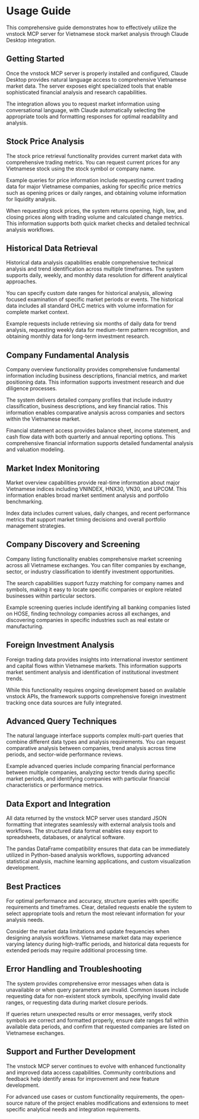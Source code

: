 # Usage Guide

This comprehensive guide demonstrates how to effectively utilize the vnstock MCP server for Vietnamese stock market analysis through Claude Desktop integration.

## Getting Started

Once the vnstock MCP server is properly installed and configured, Claude Desktop provides natural language access to comprehensive Vietnamese market data. The server exposes eight specialized tools that enable sophisticated financial analysis and research capabilities.

The integration allows you to request market information using conversational language, with Claude automatically selecting the appropriate tools and formatting responses for optimal readability and analysis.

## Stock Price Analysis

The stock price retrieval functionality provides current market data with comprehensive trading metrics. You can request current prices for any Vietnamese stock using the stock symbol or company name.

Example queries for price information include requesting current trading data for major Vietnamese companies, asking for specific price metrics such as opening prices or daily ranges, and obtaining volume information for liquidity analysis.

When requesting stock prices, the system returns opening, high, low, and closing prices along with trading volume and calculated change metrics. This information supports both quick market checks and detailed technical analysis workflows.

## Historical Data Retrieval

Historical data analysis capabilities enable comprehensive technical analysis and trend identification across multiple timeframes. The system supports daily, weekly, and monthly data resolution for different analytical approaches.

You can specify custom date ranges for historical analysis, allowing focused examination of specific market periods or events. The historical data includes all standard OHLC metrics with volume information for complete market context.

Example requests include retrieving six months of daily data for trend analysis, requesting weekly data for medium-term pattern recognition, and obtaining monthly data for long-term investment research.

## Company Fundamental Analysis

Company overview functionality provides comprehensive fundamental information including business descriptions, financial metrics, and market positioning data. This information supports investment research and due diligence processes.

The system delivers detailed company profiles that include industry classification, business descriptions, and key financial ratios. This information enables comparative analysis across companies and sectors within the Vietnamese market.

Financial statement access provides balance sheet, income statement, and cash flow data with both quarterly and annual reporting options. This comprehensive financial information supports detailed fundamental analysis and valuation modeling.

## Market Index Monitoring

Market overview capabilities provide real-time information about major Vietnamese indices including VNINDEX, HNX30, VN30, and UPCOM. This information enables broad market sentiment analysis and portfolio benchmarking.

Index data includes current values, daily changes, and recent performance metrics that support market timing decisions and overall portfolio management strategies.

## Company Discovery and Screening

Company listing functionality enables comprehensive market screening across all Vietnamese exchanges. You can filter companies by exchange, sector, or industry classification to identify investment opportunities.

The search capabilities support fuzzy matching for company names and symbols, making it easy to locate specific companies or explore related businesses within particular sectors.

Example screening queries include identifying all banking companies listed on HOSE, finding technology companies across all exchanges, and discovering companies in specific industries such as real estate or manufacturing.

## Foreign Investment Analysis

Foreign trading data provides insights into international investor sentiment and capital flows within Vietnamese markets. This information supports market sentiment analysis and identification of institutional investment trends.

While this functionality requires ongoing development based on available vnstock APIs, the framework supports comprehensive foreign investment tracking once data sources are fully integrated.

## Advanced Query Techniques

The natural language interface supports complex multi-part queries that combine different data types and analysis requirements. You can request comparative analysis between companies, trend analysis across time periods, and sector-wide performance reviews.

Example advanced queries include comparing financial performance between multiple companies, analyzing sector trends during specific market periods, and identifying companies with particular financial characteristics or performance metrics.

## Data Export and Integration

All data returned by the vnstock MCP server uses standard JSON formatting that integrates seamlessly with external analysis tools and workflows. The structured data format enables easy export to spreadsheets, databases, or analytical software.

The pandas DataFrame compatibility ensures that data can be immediately utilized in Python-based analysis workflows, supporting advanced statistical analysis, machine learning applications, and custom visualization development.

## Best Practices

For optimal performance and accuracy, structure queries with specific requirements and timeframes. Clear, detailed requests enable the system to select appropriate tools and return the most relevant information for your analysis needs.

Consider the market data limitations and update frequencies when designing analysis workflows. Vietnamese market data may experience varying latency during high-traffic periods, and historical data requests for extended periods may require additional processing time.

## Error Handling and Troubleshooting

The system provides comprehensive error messages when data is unavailable or when query parameters are invalid. Common issues include requesting data for non-existent stock symbols, specifying invalid date ranges, or requesting data during market closure periods.

If queries return unexpected results or error messages, verify stock symbols are correct and formatted properly, ensure date ranges fall within available data periods, and confirm that requested companies are listed on Vietnamese exchanges.

## Support and Further Development

The vnstock MCP server continues to evolve with enhanced functionality and improved data access capabilities. Community contributions and feedback help identify areas for improvement and new feature development.

For advanced use cases or custom functionality requirements, the open-source nature of the project enables modifications and extensions to meet specific analytical needs and integration requirements.
